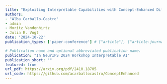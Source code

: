 ```yaml
---
title: "Exploiting Interpretable Capabilities with Concept-Enhanced Diffusion and Prototype Networks"
authors:
- "Alba Carballo-Castro"
- admin
- Moritz Vandenhirtz
- Julia E. Vogt
date: '2024-10-22'
publication_types: ['paper-conference'] # ["article"], ["article-journal"] or ['paper-conference']

# Publication name and optional abbreviated publication name.
publication: "In NeurIPS 2024 Workshop Interpretable AI"
publication_short: ""
featured: true
url_pdf: https://arxiv.org/pdf/2410.18705
url_code: https://github.com/acarballocastro/ConceptEnhanced
---
```


